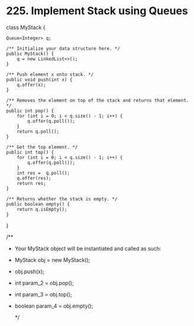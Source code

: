 # 225. Implement Stack using Queues

class MyStack {

```text
Queue<Integer> q;

/** Initialize your data structure here. */
public MyStack() {
    q = new LinkedList<>();
}

/** Push element x onto stack. */
public void push(int x) {
    q.offer(x);
}

/** Removes the element on top of the stack and returns that element. */
public int pop() {
    for (int i = 0; i < q.size() - 1; i++) {
        q.offer(q.poll());
    }
    return q.poll();
}

/** Get the top element. */
public int top() {
    for (int i = 0; i < q.size() - 1; i++) {
        q.offer(q.poll());
    }
    int res =  q.poll();
    q.offer(res);
    return res;
}

/** Returns whether the stack is empty. */
public boolean empty() {
    return q.isEmpty();
}
```

}

/\*\*

* Your MyStack object will be instantiated and called as such:
* MyStack obj = new MyStack\(\);
* obj.push\(x\);
* int param\_2 = obj.pop\(\);
* int param\_3 = obj.top\(\);
* boolean param\_4 = obj.empty\(\);

  \*/

